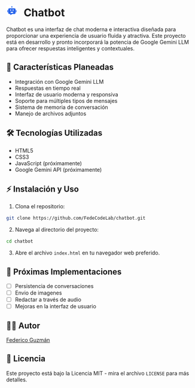 ﻿# <img src="chatbotFill.svg" width="30" style="margin-right: 10px" /> Chatbot

Chatbot es una interfaz de chat moderna e interactiva diseñada para proporcionar una experiencia de usuario fluida y atractiva. Este proyecto está en desarrollo y pronto incorporará la potencia de Google Gemini LLM para ofrecer respuestas inteligentes y contextuales.

## 🚀 Características Planeadas

- Integración con Google Gemini LLM
- Respuestas en tiempo real
- Interfaz de usuario moderna y responsiva
- Soporte para múltiples tipos de mensajes
- Sistema de memoria de conversación
- Manejo de archivos adjuntos

## 🛠️ Tecnologías Utilizadas

- HTML5
- CSS3
- JavaScript (próximamente)
- Google Gemini API (próximamente)

## ⚡ Instalación y Uso

1. Clona el repositorio:

```bash
git clone https://github.com/FedeCodeLab/chatbot.git
```

2. Navega al directorio del proyecto:

```bash
cd chatbot
```

3. Abre el archivo `index.html` en tu navegador web preferido.

## 🔮 Próximas Implementaciones

- [ ] Persistencia de conversaciones
- [ ] Envio de imagenes
- [ ] Redactar a través de audio
- [ ] Mejoras en la interfaz de usuario

## 👨‍💻 Autor

[Federico Guzmán](https://github.com/FedeCodeLab)

## 📄 Licencia

Este proyecto está bajo la Licencia MIT - mira el archivo `LICENSE` para más detalles.




